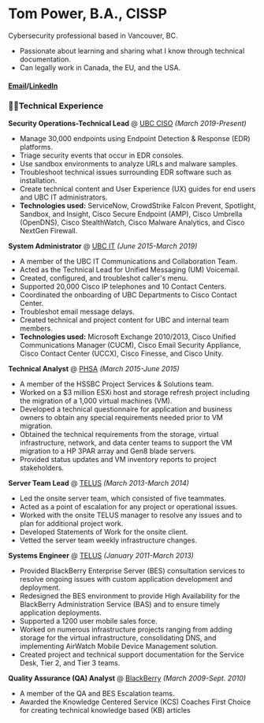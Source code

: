 # Tom Power, B.A., CISSP
Cybersecurity professional based in Vancouver, BC.

 - Passionate about learning and sharing what I know through technical documentation.
 - Can legally work in Canada, the EU, and the USA.  


#### [Email](mailto:thomasedwardpower@gmail.com)/[LinkedIn](https://www.linkedin.com/in/thomasedwardpower/)

### 👨‍💻Technical Experience 
**Security Operations-Technical Lead** @ [UBC CISO](https://cio.ubc.ca/information-security) *(March 2019-Present)*

 - Manage 30,000 endpoints using Endpoint Detection & Response (EDR) platforms.
 - Triage security events that occur in EDR consoles.
 - Use sandbox environments to analyze URLs and malware samples.
 - Troubleshoot technical issues surrounding EDR software such as installation.
 - Create technical content and User Experience (UX) guides for end users and UBC IT administrators.
 - **Technologies used:** ServiceNow, CrowdStrike Falcon Prevent, Spotlight, Sandbox, and Insight, Cisco Secure Endpoint (AMP), Cisco Umbrella (OpenDNS), Cisco StealthWatch, Cisco Malware Analytics, and Cisco NextGen Firewall.  
 
**System Administrator** @ [UBC IT](https://cio.ubc.ca/) *(June 2015-March 2019)*
 - A member of the UBC IT Communications and Collaboration Team.
 - Acted as the Technical Lead for Unified Messaging (UM) Voicemail.
 - Created, configured, and troubleshot caller's menu. 
 - Supported 20,000 Cisco IP telephones and 10 Contact Centers. 
 - Coordinated the onboarding of UBC Departments to Cisco Contact Center.
 - Troubleshot email message delays.
 - Created technical and project content for UBC and internal team members.
 - **Technologies used:** Microsoft Exchange 2010/2013, Cisco Unified Communications Manager (CUCM), Cisco Email Security Appliance, Cisco Contact Center (UCCX), Cisco Finesse, and Cisco Unity. 

 **Technical Analyst** @ [PHSA](https://www.linkedin.com/company/provincial-health-services-authority/) *(March 2015-June 2015)*

 - A member of the HSSBC Project Services & Solutions team.
 - Worked on a $3 million ESXi host and storage refresh project including the migration of a 1,000 virtual machines (VM). 
 - Developed a technical questionnaire for application and business owners to obtain any special requirements needed prior to VM migration.
 - Obtained the technical requirements from the storage, virtual infrastructure, network, and data center teams to support the VM migration to a HP 3PAR array and Gen8 blade servers. 
 - Provided status updates and VM inventory reports to project stakeholders.

**Server Team Lead** @ [TELUS](https://telus.com) *(March 2013-March 2014)*  

 - Led the onsite server team, which consisted of five teammates.
 - Acted as a point of escalation for any project or operational issues.
 - Worked with the onsite TELUS manager to resolve any issues and to plan for additional project work.
 - Developed Statements of Work for the onsite client.
 - Vetted the server team weekly infrastructure changes. 

**Systems Engineer** @ [TELUS](https://telus.com) *(January 2011-March 2013)*  

- Provided BlackBerry Enterprise Server (BES) consultation services to resolve ongoing issues with custom application development and deployment.
- Redesigned the BES environment to provide High Availability for the BlackBerry Administration Service (BAS) and to ensure timely application deployments.
- Supported a 1200 user mobile sales force.  
- Worked on numerous infrastructure projects ranging from adding storage for the virtual infrastructure, consolidating DNS, and implementing AirWatch Mobile Device Management solution.
- Created project and technical support documentation for the Service Desk, Tier 2, and Tier 3 teams.  

**Quality Assurance (QA) Analyst** @ [BlackBerry](https://blackberry.com) *(March 2009-Sept. 2010)*

- A member of the QA and BES Escalation teams.
- Awarded the Knowledge Centered Service (KCS) Coaches First Choice for creating technical knowledge based (KB) articles
